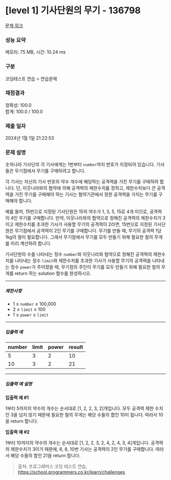 # [level 1] 기사단원의 무기 - 136798 

[문제 링크](https://school.programmers.co.kr/learn/courses/30/lessons/136798) 

### 성능 요약

메모리: 75 MB, 시간: 10.24 ms

### 구분

코딩테스트 연습 > 연습문제

### 채점결과

정확성: 100.0<br/>합계: 100.0 / 100.0

### 제출 일자

2024년 1월 1일 21:22:53

### 문제 설명

<p>숫자나라 기사단의 각 기사에게는 1번부터 <code>number</code>까지 번호가 지정되어 있습니다. 기사들은 무기점에서 무기를 구매하려고 합니다.</p>

<p>각 기사는 자신의 기사 번호의 약수 개수에 해당하는 공격력을 가진 무기를 구매하려 합니다. 단, 이웃나라와의 협약에 의해 공격력의 제한수치를 정하고, 제한수치보다 큰 공격력을 가진 무기를 구매해야 하는 기사는 협약기관에서 정한 공격력을 가지는 무기를 구매해야 합니다.</p>

<p>예를 들어, 15번으로 지정된 기사단원은 15의 약수가 1, 3, 5, 15로 4개 이므로, 공격력이 4인 무기를 구매합니다. 만약, 이웃나라와의 협약으로 정해진 공격력의 제한수치가 3이고 제한수치를 초과한 기사가 사용할 무기의 공격력이 2라면, 15번으로 지정된 기사단원은 무기점에서 공격력이 2인 무기를 구매합니다. 무기를 만들 때, 무기의 공격력 1당 1kg의 철이 필요합니다. 그래서 무기점에서 무기를 모두 만들기 위해 필요한 철의 무게를 미리 계산하려 합니다.</p>

<p>기사단원의 수를 나타내는 정수 <code>number</code>와 이웃나라와 협약으로 정해진 공격력의 제한수치를 나타내는 정수 <code>limit</code>와 제한수치를 초과한 기사가 사용할 무기의 공격력을 나타내는 정수 <code>power</code>가 주어졌을 때, 무기점의 주인이 무기를 모두 만들기 위해 필요한 철의 무게를 return 하는 solution 함수를 완성하시오.</p>

<hr>

<h5>제한사항</h5>

<ul>
<li>1 ≤ <code>number</code> ≤ 100,000</li>
<li>2 ≤ <code>limit</code> ≤ 100</li>
<li>1 ≤ <code>power</code> ≤ <code>limit</code></li>
</ul>

<hr>

<h5>입출력 예</h5>
<table class="table">
        <thead><tr>
<th>number</th>
<th>limit</th>
<th>power</th>
<th>result</th>
</tr>
</thead>
        <tbody><tr>
<td>5</td>
<td>3</td>
<td>2</td>
<td>10</td>
</tr>
<tr>
<td>10</td>
<td>3</td>
<td>2</td>
<td>21</td>
</tr>
</tbody>
      </table>
<hr>

<h5>입출력 예 설명</h5>

<p><strong>입출력 예 #1</strong></p>

<p>1부터 5까지의 약수의 개수는 순서대로 [1, 2, 2, 3, 2]개입니다. 모두 공격력 제한 수치인 3을 넘지 않기 때문에 필요한 철의 무게는 해당 수들의 합인 10이 됩니다. 따라서 10을 return 합니다.</p>

<p><strong>입출력 예 #2</strong></p>

<p>1부터 10까지의 약수의 개수는 순서대로 [1, 2, 2, 3, 2, 4, 2, 4, 3, 4]개입니다. 공격력의 제한수치가 3이기 때문에, 6, 8, 10번 기사는 공격력이 2인 무기를 구매합니다. 따라서 해당 수들의 합인 21을 return 합니다.</p>


> 출처: 프로그래머스 코딩 테스트 연습, https://school.programmers.co.kr/learn/challenges